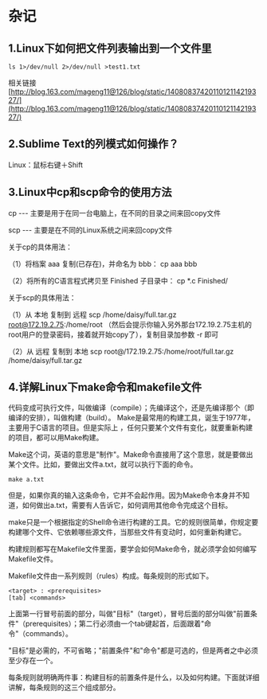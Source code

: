 杂记
=====

1.Linux下如何把文件列表输出到一个文件里
--
    ls 1>/dev/null 2>/dev/null >test1.txt


   相关链接
[http://blog.163.com/mageng11@126/blog/static/1408083742011012114219327/](http://blog.163.com/mageng11@126/blog/static/1408083742011012114219327/)

2.Sublime Text的列模式如何操作？
--

   Linux：鼠标右键＋Shift

3.Linux中cp和scp命令的使用方法
--

cp --- 主要是用于在同一台电脑上，在不同的目录之间来回copy文件 

scp --- 主要是在不同的Linux系统之间来回copy文件

关于cp的具体用法：

（1）将档案 aaa 复制(已存在)，并命名为 bbb：  cp aaa bbb
 
（2）将所有的C语言程式拷贝至 Finished 子目录中：  cp *.c Finished/

关于scp的具体用法：

（1）从 本地 复制到 远程  scp /home/daisy/full.tar.gz root@172.19.2.75:/home/root （然后会提示你输入另外那台172.19.2.75主机的root用户的登录密码，接着就开始copy了），复制目录加参数 -r 即可   

（2）从 远程 复制到 本地  scp root@/172.19.2.75:/home/root/full.tar.gz /home/daisy/full.tar.gz

4.详解Linux下make命令和makefile文件
--

代码变成可执行文件，叫做编译（compile）；先编译这个，还是先编译那个（即编译的安排），叫做构建（build）。
Make是最常用的构建工具，诞生于1977年，主要用于C语言的项目。但是实际上 ，任何只要某个文件有变化，就要重新构建的项目，都可以用Make构建。


Make这个词，英语的意思是"制作"。Make命令直接用了这个意思，就是要做出某个文件。比如，要做出文件a.txt，就可以执行下面的命令。

    make a.txt

但是，如果你真的输入这条命令，它并不会起作用。因为Make命令本身并不知道，如何做出a.txt，需要有人告诉它，如何调用其他命令完成这个目标。

make只是一个根据指定的Shell命令进行构建的工具。它的规则很简单，你规定要构建哪个文件、它依赖哪些源文件，当那些文件有变动时，如何重新构建它。

构建规则都写在Makefile文件里面，要学会如何Make命令，就必须学会如何编写Makefile文件。

Makefile文件由一系列规则（rules）构成。每条规则的形式如下。
	

	<target> : <prerequisites> 
	[tab] <commands>

上面第一行冒号前面的部分，叫做"目标"（target），冒号后面的部分叫做"前置条件"（prerequisites）；第二行必须由一个tab键起首，后面跟着"命令"（commands）。

"目标"是必需的，不可省略；"前置条件"和"命令"都是可选的，但是两者之中必须至少存在一个。

每条规则就明确两件事：构建目标的前置条件是什么，以及如何构建。下面就详细讲解，每条规则的这三个组成部分。